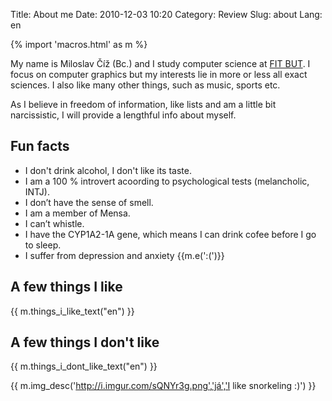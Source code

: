 Title: About me
Date: 2010-12-03 10:20
Category: Review
Slug: about
Lang: en

{% import 'macros.html' as m %}

My name is Miloslav Číž (Bc.) and I study computer science at [FIT BUT](http://www.fit.vutbr.cz/).
I focus on computer graphics but my interests lie in more or less all exact sciences.
I also like many other things, such as music, sports etc.

As I believe in freedom of information, like lists and am a little bit narcissistic, I will
provide a lengthful info about myself.

## Fun facts

- I don't drink alcohol, I don't like its taste.
- I am a 100 % introvert acoording to psychological tests (melancholic, INTJ).
- I don’t have the sense of smell.
- I am a member of  Mensa.
- I can’t whistle.
- I have the CYP1A2-1A gene, which means I can drink cofee before I go to sleep.
- I suffer from depression and anxiety {{m.e(':(')}}

## A few things I like

{{ m.things_i_like_text("en") }}

## A few things I don't like

{{ m.things_i_dont_like_text("en") }}

{{ m.img_desc('http://i.imgur.com/sQNYr3g.png','já','I like snorkeling :)') }}
